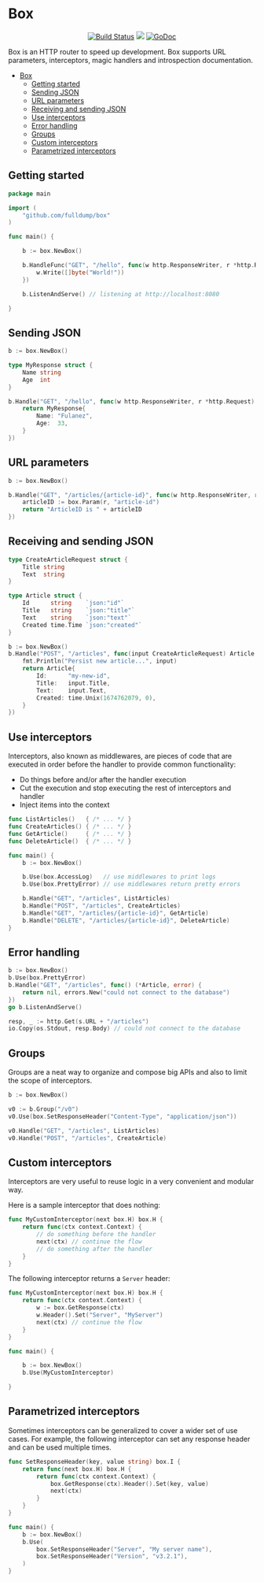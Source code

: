 # Box

<p align="center">
<a href="https://app.travis-ci.com/fulldump/box" rel="nofollow"><img src="https://app.travis-ci.com/fulldump/box.svg?branch=master" alt="Build Status"></a>
<a href="https://goreportcard.com/report/github.com/fulldump/box"><img src="https://goreportcard.com/badge/github.com/fulldump/box"></a>
<a href="https://godoc.org/github.com/fulldump/box"><img src="https://godoc.org/github.com/fulldump/box?status.svg" alt="GoDoc"></a>
</p>

Box is an HTTP router to speed up development. Box supports URL parameters, interceptors, magic handlers
and introspection documentation.

<!-- TOC -->
* [Box](#box)
  * [Getting started](#getting-started)
  * [Sending JSON](#sending-json)
  * [URL parameters](#url-parameters)
  * [Receiving and sending JSON](#receiving-and-sending-json)
  * [Use interceptors](#use-interceptors)
  * [Error handling](#error-handling)
  * [Groups](#groups)
  * [Custom interceptors](#custom-interceptors)
  * [Parametrized interceptors](#parametrized-interceptors)
<!-- TOC -->


## Getting started

```go
package main

import (
	"github.com/fulldump/box"
)

func main() {

    b := box.NewBox()

    b.HandleFunc("GET", "/hello", func(w http.ResponseWriter, r *http.Request) {
        w.Write([]byte("World!"))
    })

    b.ListenAndServe() // listening at http://localhost:8080

}
```

## Sending JSON

```go
b := box.NewBox()

type MyResponse struct {
    Name string
    Age  int
}

b.Handle("GET", "/hello", func(w http.ResponseWriter, r *http.Request) MyResponse {
    return MyResponse{
        Name: "Fulanez",
        Age:  33,
    }
})
```

## URL parameters

```go
b := box.NewBox()

b.Handle("GET", "/articles/{article-id}", func(w http.ResponseWriter, r *http.Request) string {
    articleID := box.Param(r, "article-id")
    return "ArticleID is " + articleID
})
```

## Receiving and sending JSON

```go
type CreateArticleRequest struct {
    Title string
    Text  string
}

type Article struct {
    Id      string    `json:"id"`
    Title   string    `json:"title"`
    Text    string    `json:"text"`
    Created time.Time `json:"created"`
}

b := box.NewBox()
b.Handle("POST", "/articles", func(input CreateArticleRequest) Article {
    fmt.Println("Persist new article...", input)
    return Article{
        Id:      "my-new-id",
        Title:   input.Title,
        Text:    input.Text,
        Created: time.Unix(1674762079, 0),
    }
})
```

## Use interceptors

Interceptors, also known as middlewares, are pieces of code that are executed
in order before the handler to provide common functionality:

* Do things before and/or after the handler execution
* Cut the execution and stop executing the rest of interceptors and handler
* Inject items into the context

```go
func ListArticles()   { /* ... */ }
func CreateArticles() { /* ... */ }
func GetArticle()     { /* ... */ }
func DeleteArticle()  { /* ... */ }

func main() {
    b := box.NewBox()

    b.Use(box.AccessLog)   // use middlewares to print logs
    b.Use(box.PrettyError) // use middlewares return pretty errors

    b.Handle("GET", "/articles", ListArticles)
    b.Handle("POST", "/articles", CreateArticles)
    b.Handle("GET", "/articles/{article-id}", GetArticle)
    b.Handle("DELETE", "/articles/{article-id}", DeleteArticle)
}
```

## Error handling

```go
b := box.NewBox()
b.Use(box.PrettyError)
b.Handle("GET", "/articles", func() (*Article, error) {
    return nil, errors.New("could not connect to the database")
})
go b.ListenAndServe()

resp, _ := http.Get(s.URL + "/articles")
io.Copy(os.Stdout, resp.Body) // could not connect to the database
```

## Groups

Groups are a neat way to organize and compose big APIs and also to limit the scope
of interceptors.

```go
b := box.NewBox()

v0 := b.Group("/v0")
v0.Use(box.SetResponseHeader("Content-Type", "application/json"))

v0.Handle("GET", "/articles", ListArticles)
v0.Handle("POST", "/articles", CreateArticle)
```

## Custom interceptors

Interceptors are very useful to reuse logic in a very convenient and modular way.

Here is a sample interceptor that does nothing:

```go
func MyCustomInterceptor(next box.H) box.H {
	return func(ctx context.Context) {
        // do something before the handler
		next(ctx) // continue the flow
		// do something after the handler
	}
}
```

The following interceptor returns a `Server` header:

```go
func MyCustomInterceptor(next box.H) box.H {
	return func(ctx context.Context) {
		w := box.GetResponse(ctx)
		w.Header().Set("Server", "MyServer")
		next(ctx) // continue the flow
	}
}

func main() {

	b := box.NewBox()
	b.Use(MyCustomInterceptor)

}
```

## Parametrized interceptors

Sometimes interceptors can be generalized to cover a wider set of use cases. For
example, the following interceptor can set any response header and can be used
multiple times.

```go
func SetResponseHeader(key, value string) box.I {
	return func(next box.H) box.H {
		return func(ctx context.Context) {
			box.GetResponse(ctx).Header().Set(key, value)
			next(ctx)
		}
	}
}

func main() {
    b := box.NewBox()
    b.Use(
        box.SetResponseHeader("Server", "My server name"),
        box.SetResponseHeader("Version", "v3.2.1"),
    )
}
```
